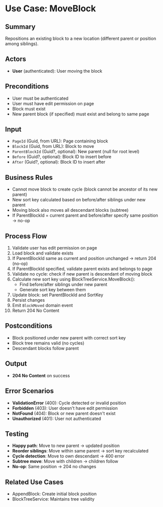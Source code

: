 # Use Case: MoveBlock

## Summary
Repositions an existing block to a new location (different parent or position among siblings).

## Actors
- **User** (authenticated): User moving the block

## Preconditions
- User must be authenticated
- User must have edit permission on page
- Block must exist
- New parent block (if specified) must exist and belong to same page

## Input
- `PageId` (Guid, from URL): Page containing block
- `BlockId` (Guid, from URL): Block to move
- `ParentBlockId` (Guid?, optional): New parent (null for root level)
- `Before` (Guid?, optional): Block ID to insert before
- `After` (Guid?, optional): Block ID to insert after

## Business Rules
- Cannot move block to create cycle (block cannot be ancestor of its new parent)
- New sort key calculated based on before/after siblings under new parent
- Moving block also moves all descendant blocks (subtree)
- If ParentBlockId = current parent and before/after specify same position → no-op

## Process Flow
1. Validate user has edit permission on page
2. Load block and validate exists
3. If ParentBlockId same as current and position unchanged → return 204 (no-op)
4. If ParentBlockId specified, validate parent exists and belongs to page
5. Validate no cycle: check if new parent is descendant of moving block
6. Calculate new sort key using BlockTreeService.MoveBlock():
   - Find before/after siblings under new parent
   - Generate sort key between them
7. Update block: set ParentBlockId and SortKey
8. Persist changes
9. Emit `BlockMoved` domain event
10. Return 204 No Content

## Postconditions
- Block positioned under new parent with correct sort key
- Block tree remains valid (no cycles)
- Descendant blocks follow parent

## Output
- **204 No Content** on success

## Error Scenarios
- **ValidationError** (400): Cycle detected or invalid position
- **Forbidden** (403): User doesn't have edit permission
- **NotFound** (404): Block or new parent doesn't exist
- **Unauthorized** (401): User not authenticated

## Testing
- **Happy path**: Move to new parent → updated position
- **Reorder siblings**: Move within same parent → sort key recalculated
- **Cycle detection**: Move to own descendant → 400 error
- **Subtree move**: Move with children → children follow
- **No-op**: Same position → 204 no changes

## Related Use Cases
- AppendBlock: Create initial block position
- BlockTreeService: Maintains tree validity
